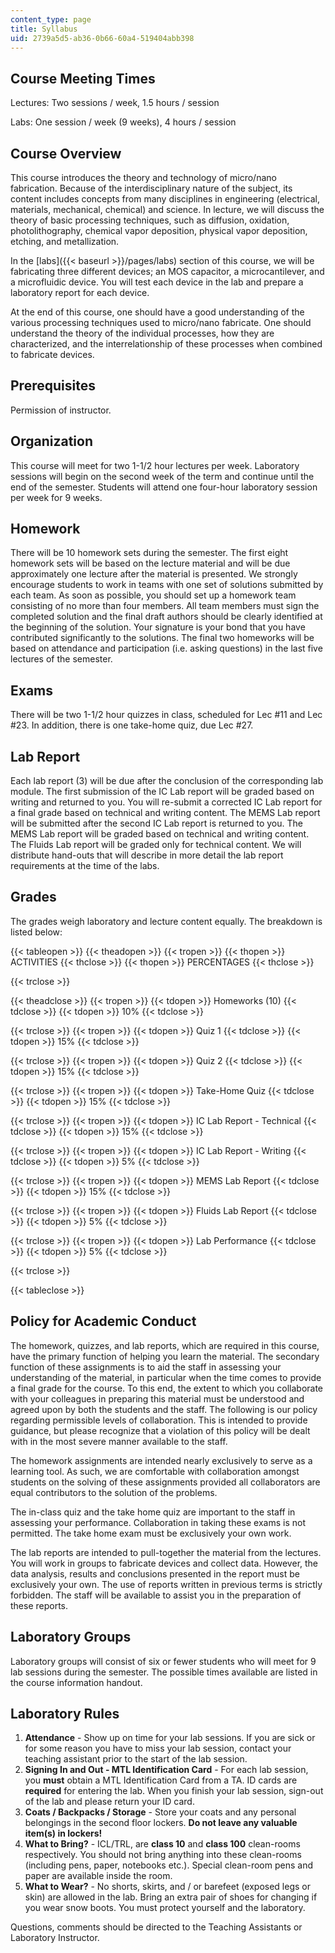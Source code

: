 ```yaml
---
content_type: page
title: Syllabus
uid: 2739a5d5-ab36-0b66-60a4-519404abb398
---
```


Course Meeting Times
--------------------

Lectures: Two sessions / week, 1.5 hours / session

Labs: One session / week (9 weeks), 4 hours / session

Course Overview
---------------

This course introduces the theory and technology of micro/nano fabrication. Because of the interdisciplinary nature of the subject, its content includes concepts from many disciplines in engineering (electrical, materials, mechanical, chemical) and science. In lecture, we will discuss the theory of basic processing techniques, such as diffusion, oxidation, photolithography, chemical vapor deposition, physical vapor deposition, etching, and metallization.

In the [labs]({{< baseurl >}}/pages/labs) section of this course, we will be fabricating three different devices; an MOS capacitor, a microcantilever, and a microfluidic device. You will test each device in the lab and prepare a laboratory report for each device.

At the end of this course, one should have a good understanding of the various processing techniques used to micro/nano fabricate. One should understand the theory of the individual processes, how they are characterized, and the interrelationship of these processes when combined to fabricate devices.

Prerequisites
-------------

Permission of instructor.

Organization
------------

This course will meet for two 1-1/2 hour lectures per week. Laboratory sessions will begin on the second week of the term and continue until the end of the semester. Students will attend one four-hour laboratory session per week for 9 weeks.

Homework
--------

There will be 10 homework sets during the semester. The first eight homework sets will be based on the lecture material and will be due approximately one lecture after the material is presented. We strongly encourage students to work in teams with one set of solutions submitted by each team. As soon as possible, you should set up a homework team consisting of no more than four members. All team members must sign the completed solution and the final draft authors should be clearly identified at the beginning of the solution. Your signature is your bond that you have contributed significantly to the solutions. The final two homeworks will be based on attendance and participation (i.e. asking questions) in the last five lectures of the semester.

Exams
-----

There will be two 1-1/2 hour quizzes in class, scheduled for Lec #11 and Lec #23. In addition, there is one take-home quiz, due Lec #27.

Lab Report
----------

Each lab report (3) will be due after the conclusion of the corresponding lab module. The first submission of the IC Lab report will be graded based on writing and returned to you. You will re-submit a corrected IC Lab report for a final grade based on technical and writing content. The MEMS Lab report will be submitted after the second IC Lab report is returned to you. The MEMS Lab report will be graded based on technical and writing content. The Fluids Lab report will be graded only for technical content. We will distribute hand-outs that will describe in more detail the lab report requirements at the time of the labs.

Grades
------

The grades weigh laboratory and lecture content equally. The breakdown is listed below:

{{< tableopen >}}
{{< theadopen >}}
{{< tropen >}}
{{< thopen >}}
ACTIVITIES
{{< thclose >}}
{{< thopen >}}
PERCENTAGES
{{< thclose >}}

{{< trclose >}}

{{< theadclose >}}
{{< tropen >}}
{{< tdopen >}}
Homeworks (10)
{{< tdclose >}}
{{< tdopen >}}
10%
{{< tdclose >}}

{{< trclose >}}
{{< tropen >}}
{{< tdopen >}}
Quiz 1
{{< tdclose >}}
{{< tdopen >}}
15%
{{< tdclose >}}

{{< trclose >}}
{{< tropen >}}
{{< tdopen >}}
Quiz 2
{{< tdclose >}}
{{< tdopen >}}
15%
{{< tdclose >}}

{{< trclose >}}
{{< tropen >}}
{{< tdopen >}}
Take-Home Quiz
{{< tdclose >}}
{{< tdopen >}}
15%
{{< tdclose >}}

{{< trclose >}}
{{< tropen >}}
{{< tdopen >}}
IC Lab Report - Technical
{{< tdclose >}}
{{< tdopen >}}
15%
{{< tdclose >}}

{{< trclose >}}
{{< tropen >}}
{{< tdopen >}}
IC Lab Report - Writing
{{< tdclose >}}
{{< tdopen >}}
5%
{{< tdclose >}}

{{< trclose >}}
{{< tropen >}}
{{< tdopen >}}
MEMS Lab Report
{{< tdclose >}}
{{< tdopen >}}
15%
{{< tdclose >}}

{{< trclose >}}
{{< tropen >}}
{{< tdopen >}}
Fluids Lab Report
{{< tdclose >}}
{{< tdopen >}}
5%
{{< tdclose >}}

{{< trclose >}}
{{< tropen >}}
{{< tdopen >}}
Lab Performance
{{< tdclose >}}
{{< tdopen >}}
5%
{{< tdclose >}}

{{< trclose >}}

{{< tableclose >}}

  

Policy for Academic Conduct
---------------------------

The homework, quizzes, and lab reports, which are required in this course, have the primary function of helping you learn the material. The secondary function of these assignments is to aid the staff in assessing your understanding of the material, in particular when the time comes to provide a final grade for the course. To this end, the extent to which you collaborate with your colleagues in preparing this material must be understood and agreed upon by both the students and the staff. The following is our policy regarding permissible levels of collaboration. This is intended to provide guidance, but please recognize that a violation of this policy will be dealt with in the most severe manner available to the staff.

The homework assignments are intended nearly exclusively to serve as a learning tool. As such, we are comfortable with collaboration amongst students on the solving of these assignments provided all collaborators are equal contributors to the solution of the problems.

The in-class quiz and the take home quiz are important to the staff in assessing your performance. Collaboration in taking these exams is not permitted. The take home exam must be exclusively your own work.

The lab reports are intended to pull-together the material from the lectures. You will work in groups to fabricate devices and collect data. However, the data analysis, results and conclusions presented in the report must be exclusively your own. The use of reports written in previous terms is strictly forbidden. The staff will be available to assist you in the preparation of these reports.

Laboratory Groups
-----------------

Laboratory groups will consist of six or fewer students who will meet for 9 lab sessions during the semester. The possible times available are listed in the course information handout.

Laboratory Rules
----------------

1.  **Attendance** - Show up on time for your lab sessions. If you are sick or for some reason you have to miss your lab session, contact your teaching assistant prior to the start of the lab session.
2.  **Signing In and Out - MTL Identification Card** - For each lab session, you **must** obtain a MTL Identification Card from a TA. ID cards are **required** for entering the lab. When you finish your lab session, sign-out of the lab and please return your ID card.
3.  **Coats / Backpacks / Storage** - Store your coats and any personal belongings in the second floor lockers. **Do not leave any valuable item(s) in lockers!**
4.  **What to Bring?** - ICL/TRL, are **class 10** and **class 100** clean-rooms respectively. You should not bring anything into these clean-rooms (including pens, paper, notebooks etc.). Special clean-room pens and paper are available inside the room.
5.  **What to Wear?** - No shorts, skirts, and / or barefeet (exposed legs or skin) are allowed in the lab. Bring an extra pair of shoes for changing if you wear snow boots. You must protect yourself and the laboratory.

Questions, comments should be directed to the Teaching Assistants or Laboratory Instructor.